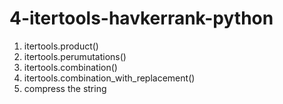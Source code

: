 # 4-itertools-havkerrank-python

 1) itertools.product()
 2) itertools.perumutations()
 3) itertools.combination()
 4) itertools.combination_with_replacement()
 5) compress the string 
